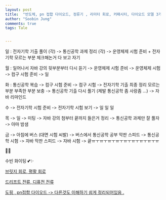 ```yaml
---
layout: post
title:  "반도체, pn 접합 다이오드, 정류기 , 리미터 회로, 커패시터, 다이오드 모델 3가지, 실리콘"
author: "Soobin Jung"
comments: true
tags: Tale


---
```




일 : 전자기학 기출 풀이 (각) -> 통신공학 과제 정리 (각) -> 운영체제 시험 준비 + 전자기학 모르는 부분 체크해논거 다 보고 자기 

월 : 일어나서  자바 강의 뒷부분부터 다시 듣기 -> 운영체제 시험 준비 -> 운영체제 시험 -> 컴구 시험 준비 -> 일

화 : 통신공학 복습 -> 컴구 시험 준비 -> 컴구 시험 -> 전자기학 기출 최종 정리 모르는 부분 부족한 부분 보충 -> 통신공학 기출 다시 풀기 (제발 통신공학 좀 사랑좀 ...) -> 자바 리마인드

수 -> 전자기학 시험 준비 -> 전자기학 시험 보기 -> 일 일 일 

목 -> 일 -> 미팅 -> 자바 강의 첨부터 끝까지 들은거 정리 -> 통신공학 과제만 잘 풀자 -> 아마 밤샘

금 -> 아침에 버스 (대면 시험 씨발) -> 버스에서 통신공학 공부 막판 스피드 -> 통신공학 시험 -> 자바 막판 스피드 -> 자바 시험 -> 끝ㅠㅜㅠㅜㅠㅜㅠㅜㅠㅜㅠㅜㅠㅜㅠㅜㅠ

🤮😔

 수빈 화이팅 💕✨



[브릿지 회로, 평활 회로](https://blog.naver.com/somang8991/221452140438)

[드리프트 전류, 디퓨전 전류](https://e-funny.tistory.com/68)

[도핑 , pn접합 다이오드 -> 다른것도 이해하기 쉽게 정리되어있음 .](https://m.blog.naver.com/richard2828/220731567662)


